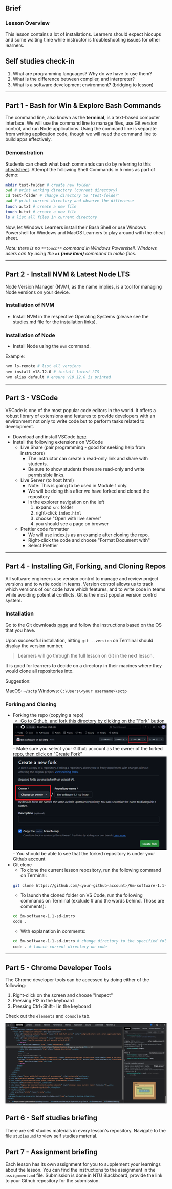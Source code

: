 ## Brief

### Lesson Overview

This lesson contains a lot of installations. Learners should expect hiccups and some waiting time while instructor is troubleshooting issues for other learners.

## Self studies check-in

1. What are programming languages? Why do we have to use them?
2. What is the difference between compiler, and interpreter?
3. What is a software development environment? (bridging to lesson)

---

## Part 1 - Bash for Win & Explore Bash Commands

The command line, also known as the **terminal**, is a text-based computer interface. We will use the command line to manage files, use Git version control, and run Node applications. Using the command line is separate from writing application code, though we will need the command line to build apps effectively.

### Demonstration

Students can check what bash commands can do by referring to this [cheatsheet](https://www.educative.io/blog/bash-shell-command-cheat-sheet). Attempt the following Shell Commands in 5 mins as part of demo:

```sh
mkdir test-folder # create new folder
pwd # print working directory (current directory)
cd test-folder # change directory to 'test-folder'
pwd # print current directory and observe the difference
touch a.txt # create a new file
touch b.txt # create a new file
ls # list all files in current directory
```

Now, let Windows Learners install their Bash Shell or use Windows Powershell for Windows and MacOS Learners to play around with the cheat sheet.

*Note: there is no ```**touch**``` command in Windows Powershell. Windows users can try using the **```ni``` (new item)** command to make files.*

---

## Part 2 - Install NVM & Latest Node LTS

Node Version Manager (NVM), as the name implies, is a tool for managing Node versions on your device.

### Installation of NVM

- Install NVM in the respective Operating Systems (please see the studies.md file for the installation links).

### Installation of Node

- Install Node using the `nvm` command.

Example:
```sh
nvm ls-remote # list all versions
nvm install v18.12.0 # install latest LTS
nvm alias default # ensure v18.12.0 is printed
```
---

## Part 3 - VSCode

VSCode is one of the most popular code editors in the world. It offers a robust library of extensions and features to provide developers with an environment not only to write code but to perform tasks related to development.

- Download and install VSCode [here](https://code.visualstudio.com/download)
- Install the following extensions on VSCode
    - Live Share (pair programming - good for seeking help from instructors)
        - The instructor can create a read-only link and share with students.
        - Be sure to show students there are read-only and write permissible links.
    - Live Server (to host html)
        - Note: This is going to be used in Module 1 only.
        - We will be doing this after we have forked and cloned the repository
        - In the explorer navigation on the left
            1. expand `src` folder
            1. right-click `index.html`
            1. choose "Open with live server"
            1. you should see a page on browser 
    - Prettier code formatter
        - We will use [index.js](./src/index.js) as an example after cloning the repo.
        - Right-click the code and choose "Format Document with"
        - Select Prettier

---

## Part 4 - Installing Git, Forking, and Cloning Repos

All software engineers use version control to manage and review project versions and to write code in teams. Version control allows us to track which versions of our code have which features, and to write code in teams while avoiding potential conflicts. Git is the most popular version control system.

### Installation

Go to the Git downloads [page](https://git-scm.com/downloads) and follow the instructions based on the OS that you have.
 
Upon successful installation, hitting `git --version` on Terminal should display the version number.

> Learners will go through the full lesson on Git in the next lesson.

It is good for learners to decide on a directory in their macines where they would clone all repositories into. 

Suggestion:

MacOS: `~/sctp`
Windows: `C:\Users\<your username>\sctp`

### Forking and Cloning

- Forking the repo (copying a repo)
    - Go to Github, and fork this [directory](https://github.com/su-ntu-ctp/6m-software-1.1-sd-intro) by clicking on the "Fork" button
    <img src="./assets/Forking_Repo.png" />
    - Make sure you select your Github account as the owner of the forked repo, then click on "Create Fork"
    <img src="./assets/Forking_Repo2.png" />
    - You should be able to see that the forked repository is under your Github account
- Git clone
    - To clone the current lesson repository, run the following command on Terminal:
    ```sh
    git clone https://github.com/<your-github-account>/6m-software-1.1-sd-intro
    ```
    - To launch the cloned folder on VS Code, run the following commands on Terminal (exclude # and the words behind. Those are comments): 
    ```sh
    cd 6m-software-1.1-sd-intro
    code .
    ```
    - With explanation in comments:
    ```sh
    cd 6m-software-1.1-sd-intro # change directory to the specified folder
    code . # launch current directory on code
    ```
---

## Part 5 - Chrome Developer Tools

The Chrome developer tools can be accessed by doing either of the following:
1. Right-click on the screen and choose "Inspect"
2. Pressing F12 in the keyboard
3. Pressing Ctrl+Shift+I in the keyboard

Check out the `elements` and `console` tab.

<img src="./assets/dev-tools.png" />

## Part 6 - Self studies briefing

There are self studies materials in every lesson's repository. Navigate to the file `studies.md` to view self studies material.

## Part 7 - Assignment briefing

Each lesson has its own assignment for you to supplement your learnings about the lesson. You can find the instructions to the assignment in the `assignment.md` file. Submission is done in NTU Blackboard, provide the link to your Github repository for the submission.
